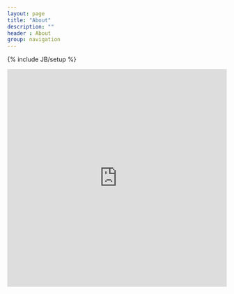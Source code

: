 ```yaml
---
layout: page
title: "About"
description: ""
header : About 
group: navigation
---
```

{% include JB/setup %}
<iframe id="sina_widget_2216972894" style="width:100%; height:500px;" frameborder="0" scrolling="no" src="http://v.t.sina.com.cn/widget/widget_blog.php?uid=2216972894&height=500&skin=wd_01&showpic=1"></iframe>